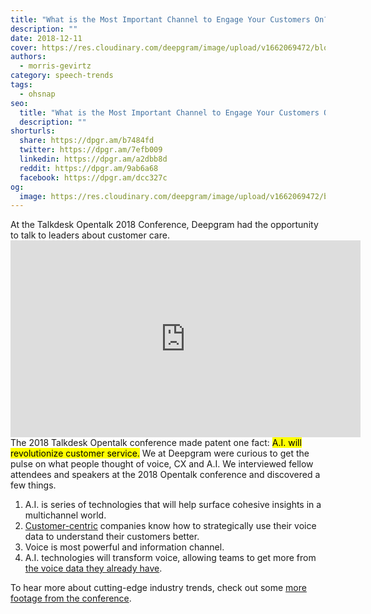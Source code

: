 ```yaml
---
title: "What is the Most Important Channel to Engage Your Customers On?"
description: ""
date: 2018-12-11
cover: https://res.cloudinary.com/deepgram/image/upload/v1662069472/blog/what-is-the-most-important-channel-to-engage-your-customers-on/placeholder-post-image%402x.jpg
authors:
  - morris-gevirtz
category: speech-trends
tags:
  - ohsnap
seo:
  title: "What is the Most Important Channel to Engage Your Customers On?"
  description: ""
shorturls:
  share: https://dpgr.am/b7484fd
  twitter: https://dpgr.am/7efb009
  linkedin: https://dpgr.am/a2dbb8d
  reddit: https://dpgr.am/9ab6a68
  facebook: https://dpgr.am/dcc327c
og:
  image: https://res.cloudinary.com/deepgram/image/upload/v1662069472/blog/what-is-the-most-important-channel-to-engage-your-customers-on/placeholder-post-image%402x.jpg
---
```


At the Talkdesk Opentalk 2018 Conference, Deepgram had the opportunity to talk to leaders about customer care. <iframe src="https://www.youtube.com/embed/LX4PlTxK5P8" width="560" height="315" frameborder="0" allowfullscreen="allowfullscreen"></iframe>The 2018 Talkdesk Opentalk conference made patent one fact: <mark>A.I. will revolutionize customer service.</mark> We at Deepgram were curious to get the pulse on what people thought of voice, CX and A.I. We interviewed fellow attendees and speakers at the 2018 Opentalk conference and discovered a few things.

1.  A.I. is series of technologies that will help surface cohesive insights in a multichannel world.
2.  [Customer-centric](https://blog.deepgram.com/how-to-become-a-customer-centric-organization/) companies know how to strategically use their voice data to understand their customers better.
3.  Voice is most powerful and information channel.
4.  A.I. technologies will transform voice, allowing teams to get more from [the voice data they already have](https://blog.deepgram.com/five-ways-to-use-speech-recognition-apis-to-empower-your-business/).

To hear more about cutting-edge industry trends, check out some [more footage from the conference](https://blog.deepgram.com/how-can-companies-extract-more-value-out-of-voice/).
